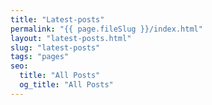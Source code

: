 ```yaml
---
title: "Latest-posts"
permalink: "{{ page.fileSlug }}/index.html"
layout: "latest-posts.html"
slug: "latest-posts"
tags: "pages"
seo:
  title: "All Posts"
  og_title: "All Posts"
---
```



